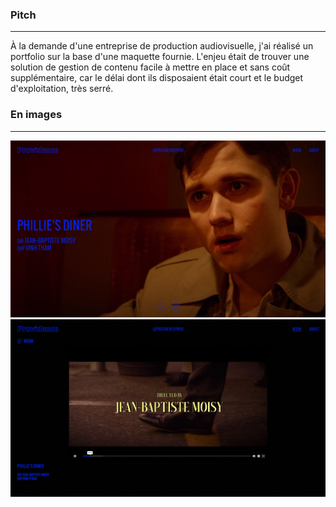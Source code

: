 ### Pitch

---
À la demande d'une entreprise de production audiovisuelle, j'ai réalisé un portfolio sur la base d'une maquette
fournie. L'enjeu était de trouver une solution de gestion de contenu facile à mettre en place et sans coût
supplémentaire, car le délai dont ils disposaient était court et le budget d'exploitation, très serré.

### En images

---
![Home page](home.png)
![Player page](player_page.png)